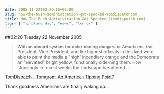 ```yaml
---
date: 2005-11-22T02:20:16+09:00
slug: how-the-bush-administration-got-spooked-tomdispatchcom
title: How The Bush Administration Got Spooked (tomdispatch.com)
tags: [ "airplane day", "news", "terror" ]
---
```


##02:20 Tuesday 22 November 2005

> With an absurd system for color-coding dangers to Americans, the President, Vice President, and the highest officials in this land were able to paint the media a "high" incendiary orange and the Democrats an "elevated" bright yellow, functionally sidelining them. How stunningly in recent weeks the landscape has altered...




[TomDispatch - Tomgram: An American Tipping Point?](https://www.tomdispatch.com/index.mhtml?pid=38464)


Thank goodness Americans are finally waking up...
